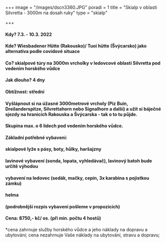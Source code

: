 +++
image = "/images/dscn3360.JPG"
poradi = 1
title = "Skialp v oblasti Silvretta - 3000m na dosah ruky"
type = "skialp"

+++
#### **Kdy?** 7.3. - 10.3. 2022

#### **Kde?** Wiesbadener Hütte (Rakousko)/ Tuoi hütte (Švýcarsko) jako alternativa podle covidové situace

#### **Co?** skialpové túry na 3000m vrcholky v ledovcové oblasti Silvretta pod vedením horského vůdce

#### **Jak dlouho?** 4 dny

#### **Obtížnost:** střední

#### Vyšlápnout si na úžasné 3000metrové vrcholy (Piz Buin, Dreilanderspitze, Silvrettahorn nebo Signalhorn a další) a užít si báječné sjezdy na hranicích Rakouska a Švýcarska - tak o to tu půjde.

#### Skupina max. o 6 lidech pod vedením horského vůdce.

#### **Základní potřebné vybavení:**

#### skialpové lyže s pásy, boty, hůlky, haršajzny

#### lavinové vybavení (sonda, lopata, vyhledávač), lavinový batoh bude určitě výhodou

#### vybavení na ledovec (sedák, mačky, cepín, 3x karabina s pojistkou zámku)

#### helma

#### (podrobnější rozpis vybavení pošleme v propozicích)

#### **Cena:** 8750,- kč/ os. (při min. počtu 4 hostů)

\*cena zahrnuje služby horského vůdce a jeho náklady na dopravu a ubytování; cena nezahrnuje Vaše náklady na ubytování, stravu a dopravu;
